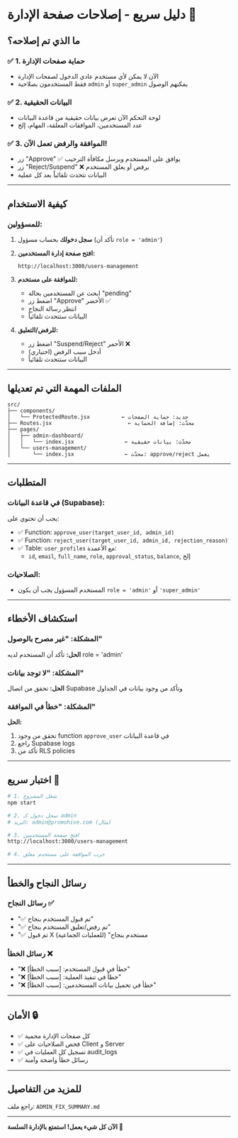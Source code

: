 # دليل سريع - إصلاحات صفحة الإدارة 🚀

## ما الذي تم إصلاحه؟

### ✅ 1. حماية صفحات الإدارة
- الآن لا يمكن لأي مستخدم عادي الدخول لصفحات الإدارة
- فقط المستخدمون بصلاحية `admin` أو `super_admin` يمكنهم الوصول

### ✅ 2. البيانات الحقيقية
- لوحة التحكم الآن تعرض بيانات حقيقية من قاعدة البيانات
- عدد المستخدمين، الموافقات المعلقة، المهام، إلخ

### ✅ 3. الموافقة والرفض تعمل الآن! 
- زر "Approve" ✅ يوافق على المستخدم ويرسل مكافأة الترحيب
- زر "Reject/Suspend" ❌ يرفض أو يعلق المستخدم
- البيانات تتحدث تلقائياً بعد كل عملية

---

## كيفية الاستخدام

### للمسؤولين:

1. **سجل دخولك** بحساب مسؤول (تأكد أن `role = 'admin'`)

2. **افتح صفحة إدارة المستخدمين:**
   ```
   http://localhost:3000/users-management
   ```

3. **للموافقة على مستخدم:**
   - ابحث عن المستخدمين بحالة "pending" 
   - اضغط زر "Approve" الأخضر ✅
   - انتظر رسالة النجاح
   - البيانات ستتحدث تلقائياً

4. **للرفض/التعليق:**
   - اضغط زر "Suspend/Reject" الأحمر ❌
   - أدخل سبب الرفض (اختياري)
   - البيانات ستتحدث تلقائياً

---

## الملفات المهمة التي تم تعديلها

```
src/
├── components/
│   └── ProtectedRoute.jsx          ← جديد: حماية الصفحات
├── Routes.jsx                        ← محدّث: إضافة الحماية
├── pages/
│   ├── admin-dashboard/
│   │   └── index.jsx                ← محدّث: بيانات حقيقية
│   └── users-management/
│       └── index.jsx                ← محدّث: approve/reject يعمل
```

---

## المتطلبات

### في قاعدة البيانات (Supabase):
يجب أن تحتوي على:
- ✅ Function: `approve_user(target_user_id, admin_id)`
- ✅ Function: `reject_user(target_user_id, admin_id, rejection_reason)`
- ✅ Table: `user_profiles` مع الأعمدة:
  - `id`, `email`, `full_name`, `role`, `approval_status`, `balance`, إلخ

### الصلاحيات:
- المستخدم المسؤول يجب أن يكون `role = 'admin'` أو `'super_admin'`

---

## استكشاف الأخطاء

### المشكلة: "غير مصرح بالوصول"
**الحل:** تأكد أن المستخدم لديه role = 'admin'

### المشكلة: "لا توجد بيانات"
**الحل:** تحقق من اتصال Supabase وتأكد من وجود بيانات في الجداول

### المشكلة: "خطأ في الموافقة"
**الحل:** 
1. تحقق من وجود function `approve_user` في قاعدة البيانات
2. راجع Supabase logs
3. تأكد من RLS policies

---

## اختبار سريع 🧪

```bash
# 1. شغل المشروع
npm start

# 2. سجل دخول كـ admin
# البريد: admin@promohive.com (مثال)

# 3. افتح صفحة المستخدمين
http://localhost:3000/users-management

# 4. جرب الموافقة على مستخدم معلق
```

---

## رسائل النجاح والخطأ

### رسائل النجاح ✅
- "✅ تم قبول المستخدم بنجاح"
- "✅ تم رفض/تعليق المستخدم بنجاح"
- "✅ تم قبول X مستخدم بنجاح" (للعمليات الجماعية)

### رسائل الخطأ ❌
- "❌ خطأ في قبول المستخدم: [سبب الخطأ]"
- "❌ خطأ في تنفيذ العملية: [سبب الخطأ]"
- "❌ خطأ في تحميل بيانات المستخدمين: [سبب الخطأ]"

---

## الأمان 🔒

- ✅ كل صفحات الإدارة محمية
- ✅ فحص الصلاحيات على Client و Server
- ✅ تسجيل كل العمليات في audit_logs
- ✅ رسائل خطأ واضحة وآمنة

---

## للمزيد من التفاصيل
راجع ملف: `ADMIN_FIX_SUMMARY.md`

---

**الآن كل شيء يعمل! استمتع بالإدارة السلسة 🎉**
